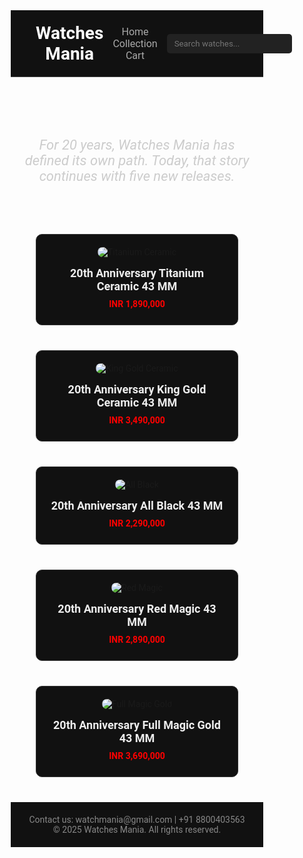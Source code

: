 <!DOCTYPE html>
<html lang="en">

<head>
  <meta charset="UTF-8" />
  <meta name="viewport" content="width=device-width, initial-scale=1.0" />
  <title>Watches Mania</title>
  <link rel="preconnect" href="https://fonts.googleapis.com">
  <link rel="preconnect" href="https://fonts.gstatic.com" crossorigin>
  <link href="https://fonts.googleapis.com/css2?family=Playfair+Display:wght@600&family=Roboto&display=swap" rel="stylesheet">
  <style>
    * {
      box-sizing: border-box;
      margin: 0;
      padding: 0;
      font-family: 'Roboto', sans-serif;
    }

    body {
      background-color: #000;
      color: #fff;
    }

    header {
      display: flex;
      justify-content: space-between;
      align-items: center;
      padding: 20px 40px;
      background-color: #111;
      border-bottom: 1px solid #444;
    }

    .logo {
      font-family: 'Playfair Display', serif;
      font-size: 28px;
      font-weight: bold;
      color: #fff;
    }

    nav a {
      margin: 0 15px;
      color: #aaa;
      text-decoration: none;
      font-size: 16px;
      transition: color 0.3s;
    }

    nav a:hover {
      color: #fff;
    }

    .search-bar {
      background: #222;
      border: none;
      border-radius: 5px;
      padding: 8px 12px;
      color: white;
      width: 200px;
      transition: width 0.3s;
    }

    .search-bar:focus {
      width: 250px;
      outline: none;
    }

    .tagline {
      text-align: center;
      padding: 40px 20px;
      font-size: 22px;
      font-style: italic;
      color: #ccc;
    }

    .products {
      display: grid;
      grid-template-columns: repeat(auto-fit, minmax(250px, 1fr));
      gap: 40px;
      padding: 40px;
    }

    .product {
      background-color: #111;
      border: 1px solid #333;
      padding: 20px;
      text-align: center;
      border-radius: 10px;
      transition: transform 0.3s;
    }

    .product:hover {
      transform: scale(1.05);
    }

    .product img {
      max-width: 100%;
      height: auto;
      border-radius: 10px;
    }

    .product h3 {
      margin: 15px 0 5px;
      font-size: 18px;
      color: #eee;
    }

    .product p {
      color: #bbb;
      margin: 5px 0;
    }

    .product .price {
      color: #f00;
      font-weight: bold;
      margin-top: 10px;
    }

    footer {
      background-color: #111;
      color: #888;
      text-align: center;
      padding: 20px;
      font-size: 14px;
    }
  </style>
</head>

<body>
  <header>
    <div class="logo">Watches Mania</div>
    <nav>
      <a href="#">Home</a>
      <a href="#">Collection</a>
      <a href="#">Cart</a>
    </nav>
    <input type="text" class="search-bar" placeholder="Search watches...">
  </header>

  <div class="tagline">For 20 years, Watches Mania has defined its own path. Today, that story continues with five new releases.</div>

  <section class="products">
    <div class="product">
      <img src="https://i.imgur.com/OVQ2IjJ.png" alt="Titanium Ceramic" />
      <h3>20th Anniversary Titanium Ceramic 43 MM</h3>
      <p class="price">INR 1,890,000</p>
    </div>
    <div class="product">
      <img src="https://i.imgur.com/kMXqTcy.png" alt="King Gold Ceramic" />
      <h3>20th Anniversary King Gold Ceramic 43 MM</h3>
      <p class="price">INR 3,490,000</p>
    </div>
    <div class="product">
      <img src="https://i.imgur.com/GItlBcm.png" alt="All Black" />
      <h3>20th Anniversary All Black 43 MM</h3>
      <p class="price">INR 2,290,000</p>
    </div>
    <div class="product">
      <img src="https://i.imgur.com/qcL3LZ0.png" alt="Red Magic" />
      <h3>20th Anniversary Red Magic 43 MM</h3>
      <p class="price">INR 2,890,000</p>
    </div>
    <div class="product">
      <img src="https://i.imgur.com/1v2JuZn.png" alt="Full Magic Gold" />
      <h3>20th Anniversary Full Magic Gold 43 MM</h3>
      <p class="price">INR 3,690,000</p>
    </div>
  </section>

  <footer>
    Contact us: watchmania@gmail.com | +91 8800403563<br>
    &copy; 2025 Watches Mania. All rights reserved.
  </footer>
</body>

</html>
